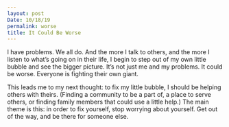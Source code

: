 ```yaml
---
layout: post
Date: 10/18/19
permalink: worse
title: It Could Be Worse
---
```


I have problems. We all do. And the more I talk to others, and the more I listen to what’s going on in their life, I begin to step out of my own little bubble and see the bigger picture. It’s not just me and my problems. It could be worse. Everyone is fighting their own giant.

This leads me to my next thought: to fix my little bubble, I should be helping others with theirs. (Finding a community to be a part of, a place to serve others, or finding family members that could use a little help.) The main theme is this: in order to fix yourself, stop worrying about yourself. Get out of the way, and be there for someone else.